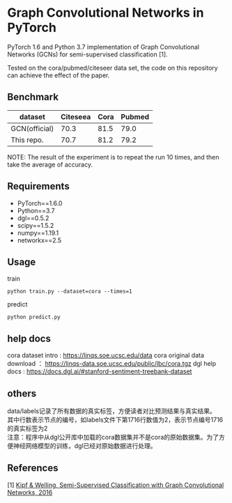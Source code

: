 # Graph Convolutional Networks in PyTorch

PyTorch 1.6 and Python 3.7 implementation of Graph Convolutional Networks (GCNs) for semi-supervised classification [1].

Tested on the cora/pubmed/citeseer data set, the code on this repository can achieve the effect of the paper.

## Benchmark

| dataset       | Citeseea | Cora | Pubmed |
|---------------|----------|------|--------|
| GCN(official) | 70.3     | 81.5 | 79.0   |
| This repo.    | 70.7     | 81.2 | 79.2   |

NOTE: The result of the experiment is to repeat the run 10 times, and then take the average of accuracy.

## Requirements
* PyTorch==1.6.0
* Python==3.7
* dgl==0.5.2 
* scipy==1.5.2 
* numpy==1.19.1 
* networkx==2.5

## Usage

train

```shell
python train.py --dataset=cora --times=1
```

predict

```shell
python predict.py
```

## help docs
cora dataset intro : https://linqs.soe.ucsc.edu/data
cora original data download ： https://linqs-data.soe.ucsc.edu/public/lbc/cora.tgz
dgl help docs : https://docs.dgl.ai/#stanford-sentiment-treebank-dataset

## others
data/labels记录了所有数据的真实标签，方便读者对比预测结果与真实结果。  
其中行数表示节点的编号，如labels文件下第1716行数值为2，表示节点编号1716的真实标签为2  
注意：程序中从dgl公开库中加载的cora数据集并不是cora的原始数据集。为了方便神经网络模型的训练，dgl已经对原始数据进行处理。  

## References
[1] [Kipf & Welling, Semi-Supervised Classification with Graph Convolutional Networks, 2016](http://xxx.itp.ac.cn/pdf/1609.02907.pdf)

